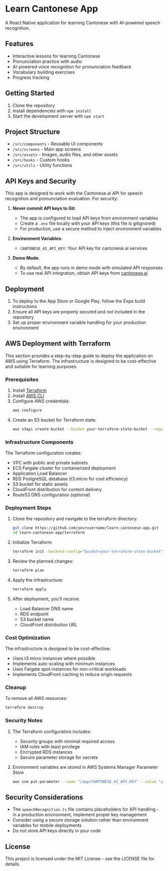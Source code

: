 # Learn Cantonese App

A React Native application for learning Cantonese with AI-powered speech recognition.

## Features

- Interactive lessons for learning Cantonese
- Pronunciation practice with audio
- AI-powered voice recognition for pronunciation feedback
- Vocabulary building exercises
- Progress tracking

## Getting Started

1. Clone the repository
2. Install dependencies with `npm install`
3. Start the development server with `npm start`

## Project Structure

- `/src/components` - Reusable UI components
- `/src/screens` - Main app screens
- `/src/assets` - Images, audio files, and other assets
- `/src/hooks` - Custom hooks
- `/src/utils` - Utility functions

## API Keys and Security

This app is designed to work with the Cantonese.ai API for speech recognition and pronunciation evaluation. For security:

1. **Never commit API keys to Git**:
   - The app is configured to load API keys from environment variables
   - Create a `.env` file locally with your API keys (this file is gitignored)
   - For production, use a secure method to inject environment variables

2. **Environment Variables**:
   - `CANTONESE_AI_API_KEY`: Your API key for cantonese.ai services

3. **Demo Mode**:
   - By default, the app runs in demo mode with simulated API responses
   - To use real API integration, obtain API keys from [cantonese.ai](https://cantonese.ai)

## Deployment

1. To deploy to the App Store or Google Play, follow the Expo build instructions
2. Ensure all API keys are properly secured and not included in the repository
3. Set up proper environment variable handling for your production environment

## AWS Deployment with Terraform

This section provides a step-by-step guide to deploy the application on AWS using Terraform. The infrastructure is designed to be cost-effective and suitable for learning purposes.

### Prerequisites

1. Install [Terraform](https://www.terraform.io/downloads.html)
2. Install [AWS CLI](https://aws.amazon.com/cli/)
3. Configure AWS credentials:
   ```bash
   aws configure
   ```
4. Create an S3 bucket for Terraform state:
   ```bash
   aws s3api create-bucket --bucket your-terraform-state-bucket --region us-east-1
   ```

### Infrastructure Components

The Terraform configuration creates:
- VPC with public and private subnets
- ECS Fargate cluster for containerized deployment
- Application Load Balancer
- RDS PostgreSQL database (t3.micro for cost efficiency)
- S3 bucket for static assets
- CloudFront distribution for content delivery
- Route53 DNS configuration (optional)

### Deployment Steps

1. Clone the repository and navigate to the terraform directory:
   ```bash
   git clone https://github.com/yourusername/learn-cantonese-app.git
   cd learn-cantonese-app/terraform
   ```

2. Initialize Terraform:
   ```bash
   terraform init -backend-config="bucket=your-terraform-state-bucket"
   ```

3. Review the planned changes:
   ```bash
   terraform plan
   ```

4. Apply the infrastructure:
   ```bash
   terraform apply
   ```

5. After deployment, you'll receive:
   - Load Balancer DNS name
   - RDS endpoint
   - S3 bucket name
   - CloudFront distribution URL

### Cost Optimization

The infrastructure is designed to be cost-effective:
- Uses t3.micro instances where possible
- Implements auto-scaling with minimum instances
- Uses Fargate spot instances for non-critical workloads
- Implements CloudFront caching to reduce origin requests

### Cleanup

To remove all AWS resources:
```bash
terraform destroy
```

### Security Notes

1. The Terraform configuration includes:
   - Security groups with minimal required access
   - IAM roles with least privilege
   - Encrypted RDS instances
   - Secure parameter storage for secrets

2. Environment variables are stored in AWS Systems Manager Parameter Store
   ```bash
   aws ssm put-parameter --name "/app/CANTONESE_AI_API_KEY" --value "your-api-key" --type SecureString
   ```

## Security Considerations

- The `speechRecognition.ts` file contains placeholders for API handling - in a production environment, implement proper key management
- Consider using a secure storage solution rather than environment variables for mobile deployments
- Do not store API keys directly in your code

## License

This project is licensed under the MIT License - see the LICENSE file for details.

